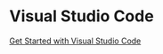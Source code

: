 # Visual Studio Code

[Get Started with Visual Studio Code](https://docs.microsoft.com/en-us/dotnet/articles/csharp/getting-started/with-visual-studio-code#debug)

